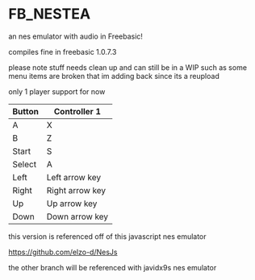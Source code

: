 # FB_NESTEA
an nes emulator with audio in Freebasic!

compiles fine in freebasic 1.0.7.3

please note stuff needs clean up and can still be in a WIP
such as some menu items are broken
that im adding back since its a reupload

only 1 player support for now

| Button | Controller 1    | 
| ------ | --------------- | 
| A      | X               | 
| B      | Z               | 
| Start  | S               | 
| Select | A               | 
| Left   | Left arrow key  | 
| Right  | Right arrow key | 
| Up     | Up arrow key    | 
| Down   | Down arrow key  | 





this version is referenced off
of this javascript nes emulator

https://github.com/elzo-d/NesJs

the other branch will be referenced with
javidx9s nes emulator 
